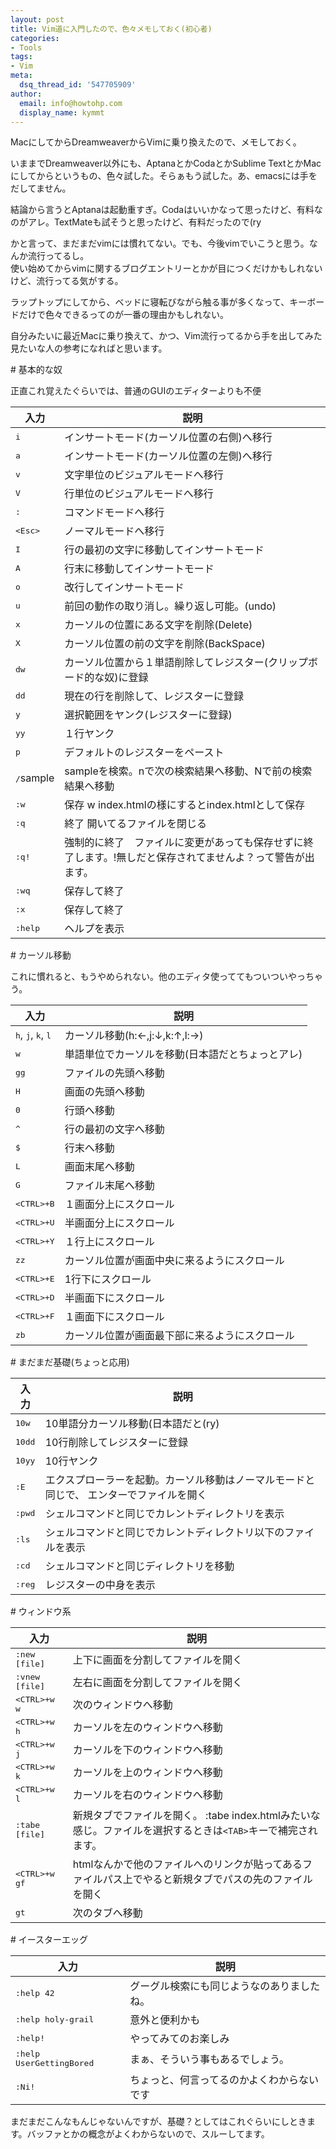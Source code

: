 ```yaml
---
layout: post
title: Vim道に入門したので、色々メモしておく(初心者)
categories:
- Tools
tags:
- Vim
meta:
  dsq_thread_id: '547705909'
author:
  email: info@howtohp.com 
  display_name: kymmt
---
```


MacにしてからDreamweaverからVimに乗り換えたので、メモしておく。

いままでDreamweaver以外にも、AptanaとかCodaとかSublime TextとかMacにしてからというもの、色々試した。そらぁもう試した。あ、emacsには手をだしてません。

結論から言うとAptanaは起動重すぎ。Codaはいいかなって思ったけど、有料なのがアレ。TextMateも試そうと思ったけど、有料だったので(ry

かと言って、まだまだvimには慣れてない。でも、今後vimでいこうと思う。なんか流行ってるし。  
使い始めてからvimに関するブログエントリーとかが目につくだけかもしれないけど、流行ってる気がする。

ラップトップにしてから、ベッドに寝転びながら触る事が多くなって、キーボードだけで色々できるってのが一番の理由かもしれない。

自分みたいに最近Macに乗り換えて、かつ、Vim流行ってるから手を出してみた見たいな人の参考になればと思います。

<section id="vim_basic" markdown="block">
# 基本的な奴

正直これ覚えたぐらいでは、普通のGUIのエディターよりも不便

|入力                   |説明                                           |
|-----------------------|-----------------------------------------------|
|<kbd>i</kbd>           |インサートモード(カーソル位置の右側)へ移行     |
|<kbd>a</kbd>           |インサートモード(カーソル位置の左側)へ移行     |
|<kbd>v</kbd>           |文字単位のビジュアルモードへ移行               |
|<kbd>V</kbd>           |行単位のビジュアルモードへ移行                 |
|<kbd>:</kbd>           |コマンドモードへ移行                           |
|<kbd>\<Esc\></kbd>       |ノーマルモードへ移行                           |
|<kbd>I</kbd> |行の最初の文字に移動してインサートモード|
|<kbd>A</kbd> |行末に移動してインサートモード|
|<kbd>o</kbd> |改行してインサートモード|
|<kbd>u</kbd> |前回の動作の取り消し。繰り返し可能。(undo)|
|<kbd>x</kbd> |カーソルの位置にある文字を削除(Delete)|
|<kbd>X</kbd> |カーソル位置の前の文字を削除(BackSpace)|
|<kbd>dw</kbd> |カーソル位置から１単語削除してレジスター(クリップボード的な奴)に登録|
|<kbd>dd</kbd> |現在の行を削除して、レジスターに登録|
|<kbd>y</kbd> |選択範囲をヤンク(レジスターに登録)|
|<kbd>yy</kbd> |１行ヤンク|
|<kbd>p</kbd> |デフォルトのレジスターをペースト|
|<kbd>/</kbd>sample |sampleを検索。nで次の検索結果へ移動、Nで前の検索結果へ移動|
|<kbd>:w</kbd> |保存 w index.htmlの様にするとindex.htmlとして保存|
|<kbd>:q</kbd> |終了 開いてるファイルを閉じる|
|<kbd>:q!</kbd> |強制的に終了　ファイルに変更があっても保存せずに終了します。!無しだと保存されてませんよ？って警告が出ます。|
|<kbd>:wq</kbd> |保存して終了|
|<kbd>:x</kbd> |保存して終了|
|<kbd>:help</kbd> |ヘルプを表示|

</section>

<section id="vim_cursor" markdown="block">
# カーソル移動

これに慣れると、もうやめられない。他のエディタ使っててもついついやっちゃう。

|入力                                                   |説明                                            |
|-------------------------------------------------------|------------------------------------------------|
|<kbd>h</kbd>, <kbd>j</kbd>, <kbd>k</kbd>, <kbd>l</kbd> |カーソル移動(h:←,j:↓,k:↑,l:→)               |
|<kbd>w</kbd>                                           |単語単位でカーソルを移動(日本語だとちょっとアレ)|
|<kbd>gg</kbd>                                          |ファイルの先頭へ移動                            |
|<kbd>H</kbd>                                           |画面の先頭へ移動                                |
|<kbd>0</kbd>                                           |行頭へ移動                                      |
|<kbd>^</kbd>                                           |行の最初の文字へ移動                            |
|<kbd>$</kbd>                                           |行末へ移動                                      |
|<kbd>L</kbd>                                           |画面末尾へ移動                                  |
|<kbd>G</kbd>                                           |ファイル末尾へ移動                              |
|<kbd>\<CTRL\>+B</kbd>                                  |１画面分上にスクロール                          |
|<kbd>\<CTRL\>+U</kbd>                                  |半画面分上にスクロール                          |
|<kbd>\<CTRL\>+Y</kbd>                                  |１行上にスクロール                              |
|<kbd>zz</kbd>                                          |カーソル位置が画面中央に来るようにスクロール    |
|<kbd>\<CTRL\>+E</kbd>                                  |1行下にスクロール                               |
|<kbd>\<CTRL\>+D</kbd>                                  |半画面下にスクロール                            |
|<kbd>\<CTRL\>+F</kbd>                                  |１画面下にスクロール                            |
|<kbd>zb</kbd>                                          |カーソル位置が画面最下部に来るようにスクロール  |

</section>
<section id="still_vim_basic" markdown="block">
# まだまだ基礎(ちょっと応用)

|入力             |説明                                    |
|-----------------|----------------------------------------|
|<kbd>10w</kbd>   |10単語分カーソル移動(日本語だと(ry)     |
|<kbd>10dd</kbd>  |10行削除してレジスターに登録            |
|<kbd>10yy</kbd>  |10行ヤンク                              |
|<kbd>:E</kbd>    |エクスプローラーを起動。カーソル移動はノーマルモードと同じで、  エンターでファイルを開く|
|<kbd>:pwd</kbd>  |シェルコマンドと同じでカレントディレクトリを表示|
|<kbd>:ls</kbd>   |シェルコマンドと同じでカレントディレクトリ以下のファイルを表示|
|<kbd>:cd</kbd>   |シェルコマンドと同じディレクトリを移動|
|<kbd>:reg</kbd>  |レジスターの中身を表示|

</section>

<section id="vim_window" markdown="block">
# ウィンドウ系

|入力                     |説明               |
|-------------------------|-------------------|
|<kbd>:new [file]</kbd>   |上下に画面を分割してファイルを開く|
|<kbd>:vnew [file]</kbd>  |左右に画面を分割してファイルを開く|
|<kbd>\<CTRL\>+w w</kbd>  |次のウィンドウへ移動|
|<kbd>\<CTRL\>+w h</kbd>  |カーソルを左のウィンドウへ移動|
|<kbd>\<CTRL\>+w j</kbd>  |カーソルを下のウィンドウへ移動|
|<kbd>\<CTRL\>+w k</kbd>  |カーソルを上のウィンドウへ移動|
|<kbd>\<CTRL\>+w l</kbd>  |カーソルを右のウィンドウへ移動|
|<kbd>:tabe [file]</kbd>  |新規タブでファイルを開く。  &#58;tabe index.htmlみたいな感じ。ファイルを選択するときは`<TAB>`キーで補完されます。|
|<kbd>\<CTRL\>+w gf</kbd> |htmlなんかで他のファイルへのリンクが貼ってあるファイルパス上でやると新規タブでパスの先のファイルを開く|
|<kbd>gt</kbd>            |次のタブへ移動|

</section>

<section id="vim_easteregg" markdown="block">
# イースターエッグ

|入力                              |説明                                      |
|----------------------------------|------------------------------------------|
|<kbd>:help 42</kbd>               |グーグル検索にも同じようなのありましたね。|
|<kbd>:help holy-grail</kbd>       |意外と便利かも                            |
|<kbd>:help!</kbd>                 |やってみてのお楽しみ                      |
|<kbd>:help UserGettingBored</kbd> |まぁ、そういう事もあるでしょう。          |
|<kbd>:Ni!</kbd>                   |ちょっと、何言ってるのかよくわからないです|

</section>

まだまだこんなもんじゃないんですが、基礎？としてはこれぐらいにしときます。バッファとかの概念がよくわからないので、スルーしてます。

